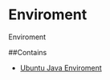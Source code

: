 Enviroment
==========

Enviroment

##Contains

+ [Ubuntu Java Enviroment](/Ubuntu/Ubuntu%20Enviroment.md)
